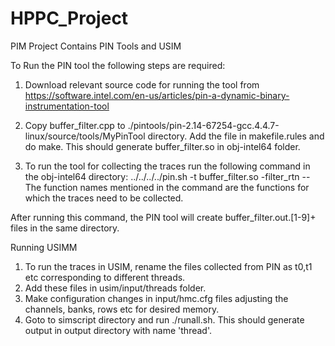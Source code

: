 HPPC_Project
============
PIM Project
Contains PIN Tools and USIM

To Run the PIN tool the following steps are required:
1) Download relevant source code for running the tool from https://software.intel.com/en-us/articles/pin-a-dynamic-binary-instrumentation-tool

2) Copy buffer_filter.cpp to ./pintools/pin-2.14-67254-gcc.4.4.7-linux/source/tools/MyPinTool directory.
   Add the file in makefile.rules and do make.
   This should generate buffer_filter.so in obj-intel64 folder.
3) To run the tool for collecting the traces run the following command in the obj-intel64 directory:
../../../../pin.sh -t buffer_filter.so -filter_rtn <mangled function names> -- <binary name>
The function names mentioned in the command are the functions for which the traces need to be collected.

After running this command, the PIN tool will create buffer_filter.out.[1-9]+ files in the same directory.

Running USIMM

1) To run the traces in USIM, rename the files collected from PIN as t0,t1 etc corresponding to different threads.
2) Add these files in usim/input/threads folder.
3) Make configuration changes in input/hmc.cfg files adjusting the channels, banks, rows etc for desired memory.
4) Goto to simscript directory and run ./runall.sh. This should generate output in output directory with name 'thread'.
